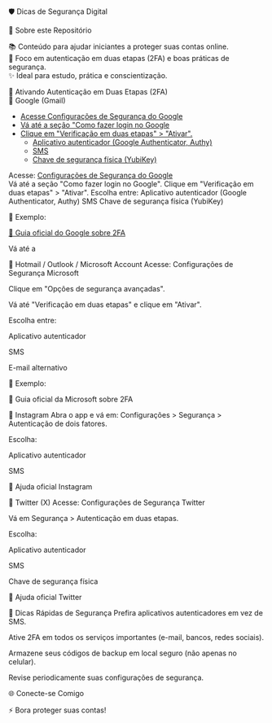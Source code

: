🛡️ Dicas de Segurança Digital

🚀 Sobre este Repositório

📚 Conteúdo para ajudar iniciantes a proteger suas contas online.<br>
🔐 Foco em autenticação em duas etapas (2FA) e boas práticas de segurança.<br>
✨ Ideal para estudo, prática e conscientização.

📌 Ativando Autenticação em Duas Etapas (2FA)<br>
🔹 Google (Gmail)<br>
 <ul class="Gmail">
	<li><a href="https://myaccount.google.com/security">Acesse Configurações de Segurança do Google</a></li>
	<li><a href="">Vá até a seção "Como fazer login no Google</a></li>
		<li><a href="">Clique em "Verificação em duas etapas" > "Ativar".</a>
	       	<ul>
	           <li><a href="">Aplicativo autenticador (Google Authenticator, Authy)</a></li>
	           <li><a href="">SMS</a></li>
	           <li><a href="">Chave de segurança física (YubiKey)</a></li>
		</ul>
		</li>
 </ul>

Acesse: [Configurações de Segurança do Google](https://myaccount.google.com/security)<br>
Vá até a seção "Como fazer login no Google".
Clique em "Verificação em duas etapas" > "Ativar".
Escolha entre:
Aplicativo autenticador (Google Authenticator, Authy)
SMS
Chave de segurança física (YubiKey)

📸 Exemplo:


[🔗 Guia oficial do Google sobre 2FA](https://myaccount.google.com/security)



Vá até a

🔹 Hotmail / Outlook / Microsoft Account
Acesse: Configurações de Segurança Microsoft

Clique em "Opções de segurança avançadas".

Vá até "Verificação em duas etapas" e clique em "Ativar".

Escolha entre:

Aplicativo autenticador

SMS

E-mail alternativo

📸 Exemplo:

🔗 Guia oficial da Microsoft sobre 2FA

🔹 Instagram
Abra o app e vá em: Configurações > Segurança > Autenticação de dois fatores.

Escolha:

Aplicativo autenticador

SMS

🔗 Ajuda oficial Instagram

🔹 Twitter (X)
Acesse: Configurações de Segurança Twitter

Vá em Segurança > Autenticação em duas etapas.

Escolha:

Aplicativo autenticador

SMS

Chave de segurança física

🔗 Ajuda oficial Twitter

🎯 Dicas Rápidas de Segurança
Prefira aplicativos autenticadores em vez de SMS.

Ative 2FA em todos os serviços importantes (e-mail, bancos, redes sociais).

Armazene seus códigos de backup em local seguro (não apenas no celular).

Revise periodicamente suas configurações de segurança.

🌐 Conecte-se Comigo


⚡ Bora proteger suas contas!
